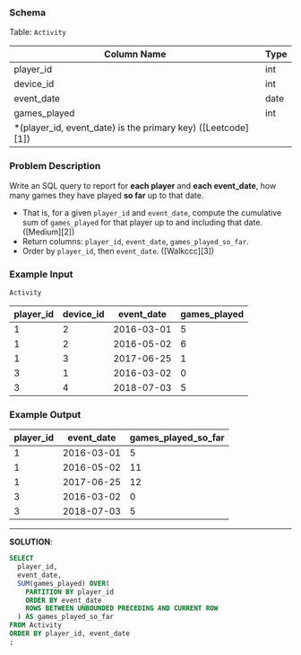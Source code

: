 ### Schema

Table: `Activity`

| Column Name                                                  | Type |
| ------------------------------------------------------------ | ---- |
| player_id                                                    | int  |
| device_id                                                    | int  |
| event_date                                                   | date |
| games_played                                                 | int  |
| *(player_id, event_date) is the primary key) ([Leetcode][1]) |      |

### Problem Description

Write an SQL query to report for **each player** and **each event_date**, how many games they have played **so far** up to that date.

* That is, for a given `player_id` and `event_date`, compute the cumulative sum of `games_played` for that player up to and including that date. ([Medium][2])
* Return columns: `player_id`, `event_date`, `games_played_so_far`.
* Order by `player_id`, then `event_date`. ([Walkccc][3])

### Example Input

`Activity`

| player_id | device_id | event_date | games_played |
| --------- | --------- | ---------- | ------------ |
| 1         | 2         | 2016-03-01 | 5            |
| 1         | 2         | 2016-05-02 | 6            |
| 1         | 3         | 2017-06-25 | 1            |
| 3         | 1         | 2016-03-02 | 0            |
| 3         | 4         | 2018-07-03 | 5            |

### Example Output

| player_id | event_date | games_played_so_far |
| --------- | ---------- | ------------------- |
| 1         | 2016-03-01 | 5                   |
| 1         | 2016-05-02 | 11                  |
| 1         | 2017-06-25 | 12                  |
| 3         | 2016-03-02 | 0                   |
| 3         | 2018-07-03 | 5                   |

---
**SOLUTION**:
```sql
SELECT
  player_id, 
  event_date,
  SUM(games_played) OVER(
    PARTITION BY player_id
    ORDER BY event_date
    ROWS BETWEEN UNBOUNDED PRECEDING AND CURRENT ROW
  ) AS games_played_so_far
FROM Activity
ORDER BY player_id, event_date
;
```
